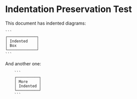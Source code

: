 # Indentation Preservation Test

This document has indented diagrams:

    ```
    ┌─────────────┐
    │ Indented    │
    │ Box         │
    └─────────────┘
    ```

And another one:

        ```
        ┌──────────┐
        │ More     │
        │ Indented │
        └──────────┘
        ```